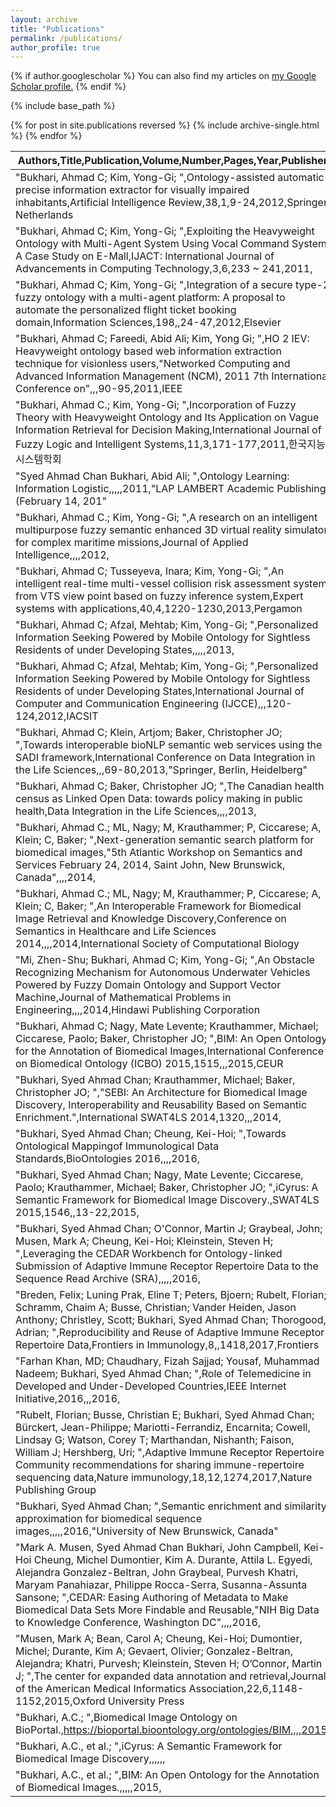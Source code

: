 ```yaml
---
layout: archive
title: "Publications"
permalink: /publications/
author_profile: true
---
```


{% if author.googlescholar %}
  You can also find my articles on <u><a href="{{author.googlescholar}}">my Google Scholar profile</a>.</u>
{% endif %}

{% include base_path %}

{% for post in site.publications reversed %}
  {% include archive-single.html %}
{% endfor %}


| Authors,Title,Publication,Volume,Number,Pages,Year,Publisher                                                                                                                                                                                                                                                                                                                                                          | 
|-----------------------------------------------------------------------------------------------------------------------------------------------------------------------------------------------------------------------------------------------------------------------------------------------------------------------------------------------------------------------------------------------------------------------| 
| "Bukhari, Ahmad C; Kim, Yong-Gi; ",Ontology-assisted automatic precise information extractor for visually impaired inhabitants,Artificial Intelligence Review,38,1,9-24,2012,Springer Netherlands                                                                                                                                                                                                                     | 
| "Bukhari, Ahmad C; Kim, Yong-Gi; ",Exploiting the Heavyweight Ontology with Multi-Agent System Using Vocal Command System: A Case Study on E-Mall,IJACT: International Journal of Advancements in Computing Technology,3,6,233 ~ 241,2011,                                                                                                                                                                            | 
| "Bukhari, Ahmad C; Kim, Yong-Gi; ",Integration of a secure type-2 fuzzy ontology with a multi-agent platform: A proposal to automate the personalized flight ticket booking domain,Information Sciences,198,,24-47,2012,Elsevier                                                                                                                                                                                      | 
| "Bukhari, Ahmad C; Fareedi, Abid Ali; Kim, Yong Gi; ",HO 2 IEV: Heavyweight ontology based web information extraction technique for visionless users,"Networked Computing and Advanced Information Management (NCM), 2011 7th International Conference on",,,90-95,2011,IEEE                                                                                                                                          | 
| "Bukhari, Ahmad C.; Kim, Yong-Gi; ",Incorporation of Fuzzy Theory with Heavyweight Ontology and Its Application on Vague Information Retrieval for Decision Making,International Journal of Fuzzy Logic and Intelligent Systems,11,3,171-177,2011,한국지능시스템학회                                                                                                                                                           | 
| "Syed Ahmad Chan Bukhari, Abid Ali; ",Ontology Learning: Information Logistic,,,,,2011,"LAP LAMBERT Academic Publishing (February 14, 201"                                                                                                                                                                                                                                                                            | 
| "Bukhari, Ahmad C.; Kim, Yong-Gi; ",A research on an intelligent multipurpose fuzzy semantic enhanced 3D virtual reality simulator for complex maritime missions,Journal of Applied Intelligence,,,,2012,                                                                                                                                                                                                             | 
| "Bukhari, Ahmad C; Tusseyeva, Inara; Kim, Yong-Gi; ",An intelligent real-time multi-vessel collision risk assessment system from VTS view point based on fuzzy inference system,Expert systems with applications,40,4,1220-1230,2013,Pergamon                                                                                                                                                                         | 
| "Bukhari, Ahmad C; Afzal, Mehtab; Kim, Yong-Gi; ",Personalized Information Seeking Powered by Mobile Ontology for Sightless Residents of under Developing States,,,,,2013,                                                                                                                                                                                                                                            | 
| "Bukhari, Ahmad C; Afzal, Mehtab; Kim, Yong-Gi; ",Personalized Information Seeking Powered by Mobile Ontology for Sightless Residents of under Developing States,International Journal of Computer and Communication Engineering (IJCCE),,,120-124,2012,IACSIT                                                                                                                                                        | 
| "Bukhari, Ahmad C; Klein, Artjom; Baker, Christopher JO; ",Towards interoperable bioNLP semantic web services using the SADI framework,International Conference on Data Integration in the Life Sciences,,,69-80,2013,"Springer, Berlin, Heidelberg"                                                                                                                                                                  | 
| "Bukhari, Ahmad C; Baker, Christopher JO; ",The Canadian health census as Linked Open Data: towards policy making in public health,Data Integration in the Life Sciences,,,,2013,                                                                                                                                                                                                                                     | 
| "Bukhari, Ahmad C.; ML, Nagy; M, Krauthammer; P, Ciccarese; A, Klein; C, Baker; ",Next-generation semantic search platform for biomedical images,"5th Atlantic Workshop on Semantics and Services  February 24, 2014, Saint John, New Brunswick, Canada",,,,2014,                                                                                                                                                     | 
| "Bukhari, Ahmad C.; ML, Nagy; M, Krauthammer; P, Ciccarese; A, Klein; C, Baker; ",An Interoperable Framework for Biomedical Image Retrieval and Knowledge Discovery,Conference on Semantics in Healthcare and Life Sciences 2014,,,,2014,International Society of Computational Biology                                                                                                                               | 
| "Mi, Zhen-Shu; Bukhari, Ahmad C; Kim, Yong-Gi; ",An Obstacle Recognizing Mechanism for Autonomous Underwater Vehicles Powered by Fuzzy Domain Ontology and Support Vector Machine,Journal of Mathematical Problems in Engineering,,,,2014,Hindawi Publishing Corporation                                                                                                                                              | 
| "Bukhari, Ahmad C; Nagy, Mate Levente; Krauthammer, Michael; Ciccarese, Paolo; Baker, Christopher JO; ",BIM: An Open Ontology for the Annotation of Biomedical Images,International Conference on Biomedical Ontology (ICBO) 2015,1515,,,2015,CEUR                                                                                                                                                                    | 
| "Bukhari, Syed Ahmad Chan; Krauthammer, Michael; Baker, Christopher JO; ","SEBI: An Architecture for Biomedical Image Discovery, Interoperability and Reusability Based on Semantic Enrichment.",International SWAT4LS 2014,1320,,,2014,                                                                                                                                                                              | 
| "Bukhari, Syed Ahmad Chan; Cheung, Kei-Hoi; ",Towards Ontological Mappingof Immunological Data Standards,BioOntologies 2016,,,,2016,                                                                                                                                                                                                                                                                                  | 
| "Bukhari, Syed Ahmad Chan; Nagy, Mate Levente; Ciccarese, Paolo; Krauthammer, Michael; Baker, Christopher JO; ",iCyrus: A Semantic Framework for Biomedical Image Discovery.,SWAT4LS 2015,1546,,13-22,2015,                                                                                                                                                                                                           | 
| "Bukhari, Syed Ahmad Chan; O'Connor, Martin J; Graybeal, John; Musen, Mark A; Cheung, Kei-Hoi; Kleinstein, Steven H; ",Leveraging the CEDAR Workbench for Ontology-linked Submission of Adaptive Immune Receptor Repertoire Data to the Sequence Read Archive (SRA),,,,,2016,                                                                                                                                         | 
| "Breden, Felix; Luning Prak, Eline T; Peters, Bjoern; Rubelt, Florian; Schramm, Chaim A; Busse, Christian; Vander Heiden, Jason Anthony; Christley, Scott; Bukhari, Syed Ahmad Chan; Thorogood, Adrian; ",Reproducibility and Reuse of Adaptive Immune Receptor Repertoire Data,Frontiers in Immunology,8,,1418,2017,Frontiers                                                                                        | 
| "Farhan Khan, MD; Chaudhary, Fizah Sajjad; Yousaf, Muhammad Nadeem; Bukhari, Syed Ahmad Chan; ",Role of Telemedicine in Developed and Under-Developed Countries,IEEE Internet Initiative,2016,,,2016,                                                                                                                                                                                                                 | 
| "Rubelt, Florian; Busse, Christian E; Bukhari, Syed Ahmad Chan; Bürckert, Jean-Philippe; Mariotti-Ferrandiz, Encarnita; Cowell, Lindsay G; Watson, Corey T; Marthandan, Nishanth; Faison, William J; Hershberg, Uri; ",Adaptive Immune Receptor Repertoire Community recommendations for sharing immune-repertoire sequencing data,Nature immunology,18,12,1274,2017,Nature Publishing Group                          | 
| "Bukhari, Syed Ahmad Chan; ",Semantic enrichment and similarity approximation for biomedical sequence images,,,,,2016,"University of New Brunswick, Canada"                                                                                                                                                                                                                                                           | 
| "Mark A. Musen, Syed Ahmad Chan Bukhari, John Campbell, Kei-Hoi Cheung, Michel Dumontier, Kim A. Durante, Attila L. Egyedi, Alejandra Gonzalez-Beltran, John Graybeal, Purvesh Khatri, Maryam Panahiazar, Philippe Rocca-Serra, Susanna-Assunta Sansone; ",CEDAR: Easing Authoring of Metadata to Make Biomedical Data Sets More Findable and Reusable,"NIH Big Data to Knowledge Conference, Washington DC",,,,2016, | 
| "Musen, Mark A; Bean, Carol A; Cheung, Kei-Hoi; Dumontier, Michel; Durante, Kim A; Gevaert, Olivier; Gonzalez-Beltran, Alejandra; Khatri, Purvesh; Kleinstein, Steven H; O’Connor, Martin J; ",The center for expanded data annotation and retrieval,Journal of the American Medical Informatics Association,22,6,1148-1152,2015,Oxford University Press                                                              | 
| "Bukhari, A.C.; ",Biomedical Image Ontology on BioPortal.,https://bioportal.bioontology.org/ontologies/BIM,,,,2015,                                                                                                                                                                                                                                                                                                   | 
| "Bukhari, A.C., et al.; ",iCyrus: A Semantic Framework for Biomedical Image Discovery,,,,,,                                                                                                                                                                                                                                                                                                                           | 
| "Bukhari, A.C., et al.; ",BIM: An Open Ontology for the Annotation of Biomedical Images.,,,,,2015,                                                                                                                                                                                                                                                                                                                    | 
